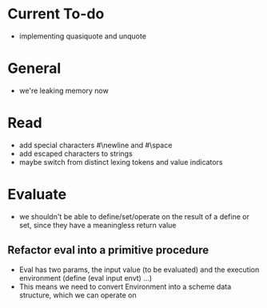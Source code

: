 # Current To-do
- implementing quasiquote and unquote


# General
- we're leaking memory now

# Read
- add special characters #\newline and #\space
- add escaped characters to strings
- maybe switch from distinct lexing tokens and value indicators

# Evaluate
- we shouldn't be able to define/set/operate on the result of a define or set, since they have a meaningless return value
## Refactor eval into a primitive procedure
- Eval has two params, the input value (to be evaluated) and the execution environment
    (define (eval input envt) ...)
- This means we need to convert Environment into a scheme data structure, which we can operate on
